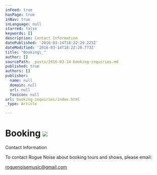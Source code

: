 ```yaml
---
inFeed: true
hasPage: true
inNav: true
inLanguage: null
starred: false
keywords: []
description: Contact Information
datePublished: '2016-03-14T18:22:29.223Z'
dateModified: '2016-03-14T18:22:20.773Z'
title: "Booking\_"
author: []
sourcePath: _posts/2016-03-14-booking-inquiries.md
published: true
authors: []
publisher:
  name: null
  domain: null
  url: null
  favicon: null
url: booking-inquiries/index.html
_type: Article

---
```

# Booking ![](https://s3-us-west-2.amazonaws.com/the-grid-img/p/e4276f369cc8fda5c0dfc00a3668488ea8bf2ab9.jpg)

Contact Information

To contact Rogue Noise about booking tours and shows, please email:

roguenoisemusic@gmail.com